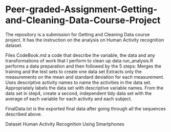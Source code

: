 # Peer-graded-Assignment-Getting-and-Cleaning-Data-Course-Project

The repository is a submission for Getting and Cleaning Data course project. It has the instruction on the analysis on Human Activity recognition dataset.

Files
  CodeBook.md a code that describe the variable, the data and any transformations of work that I perform to clean up data
  run_analysis.R performs a data preparation and then followed by the 5 steps:
    Merges the training and the test sets to create one data set
    Extracts only the measurements on the mean and standard deviation for each measurement.
    Uses descriptive activity names to name the activities in the data set.
    Appropriately labels the data set with descriptive variable names.
    From the data set in step4, create a second, independent tidy data set with the average of each variable for each activity and each subject.

  FinalData.txt is the exported final data after going through all the sequences described above.

Dataset
  Human Activity Recognition Using Smartphones
